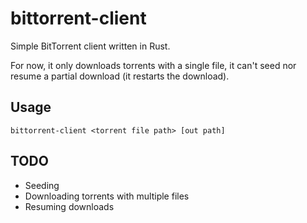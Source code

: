 # bittorrent-client
Simple BitTorrent client written in Rust.

For now, it only downloads torrents with a single file, it can't seed nor resume a partial download (it restarts the download).

## Usage
```
bittorrent-client <torrent file path> [out path]
```

## TODO
- Seeding
- Downloading torrents with multiple files
- Resuming downloads
